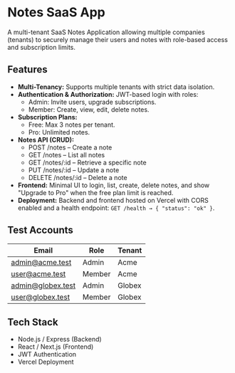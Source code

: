 # Notes SaaS App

A multi-tenant SaaS Notes Application allowing multiple companies (tenants) to securely manage their users and notes with role-based access and subscription limits.

## Features

- **Multi-Tenancy:** Supports multiple tenants with strict data isolation.
- **Authentication & Authorization:** JWT-based login with roles:
  - Admin: Invite users, upgrade subscriptions.
  - Member: Create, view, edit, delete notes.
- **Subscription Plans:**
  - Free: Max 3 notes per tenant.
  - Pro: Unlimited notes.
- **Notes API (CRUD):**
  - POST /notes – Create a note
  - GET /notes – List all notes
  - GET /notes/:id – Retrieve a specific note
  - PUT /notes/:id – Update a note
  - DELETE /notes/:id – Delete a note
- **Frontend:** Minimal UI to login, list, create, delete notes, and show "Upgrade to Pro" when the free plan limit is reached.
- **Deployment:** Backend and frontend hosted on Vercel with CORS enabled and a health endpoint: `GET /health → { "status": "ok" }`.

## Test Accounts

| Email              | Role   | Tenant |
|-------------------|--------|--------|
| admin@acme.test    | Admin  | Acme   |
| user@acme.test     | Member | Acme   |
| admin@globex.test  | Admin  | Globex |
| user@globex.test   | Member | Globex |

## Tech Stack

- Node.js / Express (Backend)
- React / Next.js (Frontend)
- JWT Authentication
- Vercel Deployment
